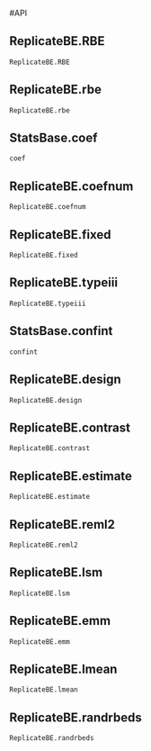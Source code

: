 #API

## ReplicateBE.RBE
```@docs
ReplicateBE.RBE
```

## ReplicateBE.rbe
```@docs
ReplicateBE.rbe
```

## StatsBase.coef
```@docs
coef
```

## ReplicateBE.coefnum
```@docs
ReplicateBE.coefnum
```

## ReplicateBE.fixed
```@docs
ReplicateBE.fixed
```

## ReplicateBE.typeiii
```@docs
ReplicateBE.typeiii
```

## StatsBase.confint
```@docs
confint
```

## ReplicateBE.design
```@docs
ReplicateBE.design
```

## ReplicateBE.contrast
```@docs
ReplicateBE.contrast
```

## ReplicateBE.estimate
```@docs
ReplicateBE.estimate
```

## ReplicateBE.reml2
```@docs
ReplicateBE.reml2
```

## ReplicateBE.lsm
```@docs
ReplicateBE.lsm
```

## ReplicateBE.emm
```@docs
ReplicateBE.emm
```

## ReplicateBE.lmean
```@docs
ReplicateBE.lmean
```

## ReplicateBE.randrbeds
```@docs
ReplicateBE.randrbeds
```
